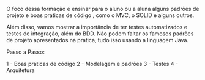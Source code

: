 O foco dessa formação é ensinar para o aluno ou a aluna alguns padrões de projeto e boas práticas de código , como o MVC, o SOLID e alguns outros.

Além disso, vamos mostrar a importância de ter testes automatizados e testes de integração, além do BDD. Não podem faltar os famosos padrões de projeto apresentados na pratica, tudo isso usando a linguagem Java.

Passo a Passo:

1 - Boas práticas de código
2 - Modelagem e padrões
3 - Testes
4 - Arquitetura
